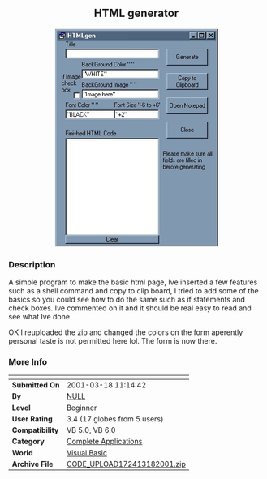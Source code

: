 ﻿<div align="center">

## HTML generator

<img src="PIC2001318131843965.jpg">
</div>

### Description

A simple program to make the basic html page, Ive inserted a few features such as a shell command and copy to clip board, I tried to add some of the basics so you could see how to do the same such as if statements and check boxes. Ive commented on it and it should be real easy to read and see what Ive done.

OK I reuploaded the zip and changed the colors on the form aperently personal taste is not permitted here lol. The form is now there.
 
### More Info
 


<span>             |<span>
---                |---
**Submitted On**   |2001-03-18 11:14:42
**By**             |[NULL](https://github.com/Planet-Source-Code/PSCIndex/blob/master/ByAuthor/empty.md)
**Level**          |Beginner
**User Rating**    |3.4 (17 globes from 5 users)
**Compatibility**  |VB 5\.0, VB 6\.0
**Category**       |[Complete Applications](https://github.com/Planet-Source-Code/PSCIndex/blob/master/ByCategory/complete-applications__1-27.md)
**World**          |[Visual Basic](https://github.com/Planet-Source-Code/PSCIndex/blob/master/ByWorld/visual-basic.md)
**Archive File**   |[CODE\_UPLOAD172413182001\.zip](https://github.com/Planet-Source-Code/html-generator__1-21740/archive/master.zip)








